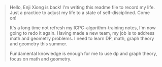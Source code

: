> Hello, Enji Xiong is back! I'm writing this readme file to record my life. Just a practice to adjust my life to a state of self-disciplined. Come on!
> 
> It's a long time not refresh my ICPC-algorithm-training notes, I'm now going to redo it again. Having made a new team, my job is to address math and geometry problems. I need to learn DP, math, graph theory and geometry
> this summer.
>
> Fundamental knowledge is enough for me to use dp and graph theory, focus on math and geometry.
